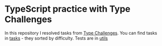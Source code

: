 # TypeScript practice with Type Challenges

In this repository I resolved tasks from [Type Challenges](tps://ghaiklor.github.io/type-challenges-solutions/ru/).
You can find tasks in [tasks](https://github.com/NickDurnev/task3-ts/tree/main/tasks) - they sorted by difficulty.
Tests are in [utils](https://github.com/NickDurnev/task3-ts/tree/main/utils)
